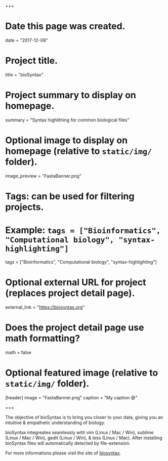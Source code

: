 +++
# Date this page was created.
date = "2017-12-08"

# Project title.
title = "bioSyntax"

# Project summary to display on homepage.
summary = "Syntax highlithing for common biological files"

# Optional image to display on homepage (relative to `static/img/` folder).
image_preview = "FastaBanner.png"

# Tags: can be used for filtering projects.
# Example: `tags = ["Bioinformatics", "Computational biology", "syntax-highlighting"]`
tags = ["Bioinformatics", "Computational biology", "syntax-highlighting"]

# Optional external URL for project (replaces project detail page).
external_link = "https://biosyntax.org"

# Does the project detail page use math formatting?
math = false

# Optional featured image (relative to `static/img/` folder).
[header]
image = "FastaBanner.png"
caption = "My caption :smile:"

+++

The objective of bioSyntax is to bring you closer to your data, giving you an intuitive & empathetic understanding of biology. 

bioSyntax integreates seamlessly with vim (Linux / Mac / Win), sublime (Linux / Mac / Win), gedit (Linux / Win), & less (Linux / Mac). After installing bioSyntax files will automatically detected by file-extension.

For more informations please visit the site of [biosyntax](https://biosyntax.org).

